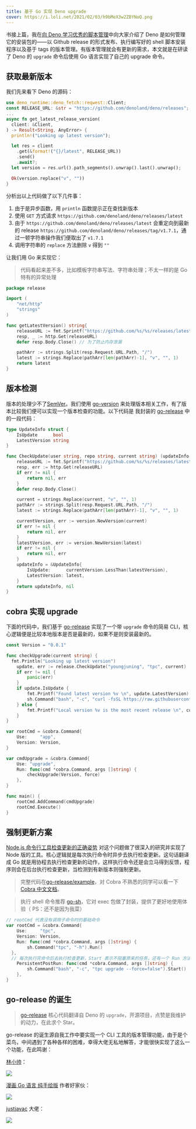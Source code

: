 ```yaml
---
title: 基于 Go 实现 Deno upgrade
cover: https://i.loli.net/2021/02/03/h9bMeX3w2ZBYNoQ.png
---
```


书接上篇，我在[向 Deno 学习优秀的脚本管理](https://juejin.cn/post/6924465443704930318)中向大家介绍了 Deno 是如何管理它的安装包的——以 Github release 的形式发布、执行编写好的 shell 脚本安装程序以及基于 tags 的版本管理。有版本管理就会有更新的需求，本文就是在研读了 Deno 的 `upgrade` 命令后使用 Go 语言实现了自己的 upgrade 命令。

## 获取最新版本

我们先来看下 Deno 的源码：

```rust
use deno_runtime::deno_fetch::reqwest::Client;
const RELEASE_URL: &str = "https://github.com/denoland/deno/releases";
...
async fn get_latest_release_version(
  client: &Client,
) -> Result<String, AnyError> {
  println!("Looking up latest version");

  let res = client
    .get(&format!("{}/latest", RELEASE_URL))
    .send()
    .await?;
  let version = res.url().path_segments().unwrap().last().unwrap();

  Ok(version.replace("v", ""))
}
```

分析出以上代码做了以下几件事：

1. 由于是异步函数，用 `println` 函数提示正在查找新版本
2. 使用 `GET` 方式请求 `https://github.com/denoland/deno/releases/latest`
3. 由于 `https://github.com/denoland/deno/releases/latest` 会重定向到最新的 release `https://github.com/denoland/deno/releases/tag/v1.7.1`，通过一顿字符串操作我们便取出了 `v1.7.1`
4. 调用字符串的 `replace` 方法删除 `v` 得到 `""`

让我们用 Go 来实现它：

> 代码看起来差不多，比如模板字符串写法、字符串处理；不太一样的是 Go 特有的异常处理

```go
package release

import (
	"net/http"
	"strings"
)

func getLatestVersion() string{
	releaseURL := fmt.Sprintf("https://github.com/%s/%s/releases/latest", user, repo)
	resp, _ := http.Get(releaseURL)
	defer resp.Body.Close() // 为了防止内存泄漏

	pathArr := strings.Split(resp.Request.URL.Path, "/")
	latest := strings.Replace(pathArr[len(pathArr)-1], "v", "", 1)
	return latest
}
```

## 版本检测

版本的处理少不了[SemVer](https://semver.org/)。我们使用 [go-version](https://github.com/hashicorp/go-version) 来处理版本相关工作，有了版本比较我们便可以实现一个版本检查的功能。以下代码是 我封装的 [go-release](https://github.com/youngjuning/go-release) 中的一段代码：

```go
type UpdateInfo struct {
	IsUpdate      bool
	LatestVersion string
}

func CheckUpdate(user string, repo string, current string) (updateInfo *UpdateInfo, err error) {
	releaseURL := fmt.Sprintf("https://github.com/%s/%s/releases/latest", user, repo)
	resp, err := http.Get(releaseURL)
	if err != nil {
		return nil, err
	}
	defer resp.Body.Close()

	current = strings.Replace(current, "v", "", 1)
	pathArr := strings.Split(resp.Request.URL.Path, "/")
	latest := strings.Replace(pathArr[len(pathArr)-1], "v", "", 1)

	currentVersion, err := version.NewVersion(current)
	if err != nil {
		return nil, err
	}
	latestVersion, err := version.NewVersion(latest)
	if err != nil {
		return nil, err
	}
	updateInfo = &UpdateInfo{
		IsUpdate:      currentVersion.LessThan(latestVersion),
		LatestVersion: latest,
	}
	return updateInfo, nil
}
```

## cobra 实现 upgrade

下面的代码中，我们基于 [go-release](https://github.com/youngjuning/go-release) 实现了一个带 `upgrade` 命令的简易 CLI，核心逻辑便是比较本地版本是否是最新的，如果不是则安装最新的。

```go
const Version = "0.0.1"

func checkUpgrade(current string) {
  fmt.Println("Looking up latest version")
	update, err := release.CheckUpdate("youngjuning", "tpc", current)
	if err != nil {
		panic(err)
	}
	if update.IsUpdate {
		fmt.Printf("Found latest version %v \n", update.LatestVersion)
		sh.Command("bash", "-c", "curl -fsSL https://raw.githubusercontent.com/youngjuning/tpc/main/install.sh | sh").Run()
	} else {
		fmt.Printf("Local version %v is the most recent release \n", current)
	}
}

var rootCmd = &cobra.Command{
	Use:     "app",
	Version: Version,
}

var cmdUpgrade = &cobra.Command{
	Use: "upgrade",
	Run: func(cmd *cobra.Command, args []string) {
		checkUpgrade(Version, force)
	},
}

func main() {
	rootCmd.AddCommand(cmdUpgrade)
	rootCmd.Execute()
}
```

## 强制更新方案

[Node.js 命令行工具检查更新的正确姿势](https://kohpoll.github.io/blog/2017/06/06/the-right-way-to-do-update-check-in-cli-tool/) 对这个问题做了很深入的研究并实现了 Node 版的工具。核心逻辑就是每次执行命令时异步去执行检查更新。这句话翻译成 Go 就是用协程去执行检查更新的动作，这样执行命令还是会立马得到反馈，程序则会在后台执行检查更新，当检测到有新版本则强制更新。

> 完整代码在[go-release/example](https://github.com/youngjuning/go-release/tree/main/example)，对 Cobra 不熟悉的同学可以看一下 [Cobra 中文文档](https://juejin.cn/post/6924541628031959047)。

> 执行 shell 命令推荐 [go-sh](https://github.com/codeskyblue/go-sh)，它对 exec 包做了封装，提供了更好地使用体验（ PS：还不是因为我菜）

```go
// rootCmd 代表没有调用子命令时的基础命令
var rootCmd = &cobra.Command{
	Use:     "tpc",
	Version: Version,
	Run: func(cmd *cobra.Command, args []string) {
		sh.Command("tpc", "-h").Run()
  },
  // 每次执行完命令后去执行检查更新，Start 表示不阻塞原来的任务，还有一个 Run 方法则是会阻塞
	PersistentPostRun: func(cmd *cobra.Command, args []string) {
		sh.Command("bash", "-c", "tpc upgrade --force=false").Start()
	},
}
```

## go-release 的诞生

> [go-release](https://github.com/youngjuning/go-release) 核心代码翻译自 Deno 的 `upgrade`，开源项目，点赞是我维护的动力，在此求个 Star。

go-release 的诞生源自我工作中要实现一个 CLI 工具的版本管理功能，由于是个菜鸟，中间遇到了各种各样的困难，幸得大佬无私地解答，才能很快实现了这么一个功能，在此鸣谢：

[林小帅](https://juejin.cn/user/3175045313873943)：

![](https://i.loli.net/2021/02/04/TdKuPXU9Acns5pa.jpg)

[漫画 Go 语言 纯手绘版](https://juejin.cn/book/6844733833401597966) 作者好家伙：

![](https://i.loli.net/2021/02/04/Uf8OFhmSJxqEpzH.jpg)

[justjavac](https://juejin.cn/user/3526889000941592) 大佬：

![](https://i.loli.net/2021/02/04/RJ48jV6hSGyDuMi.jpg)
